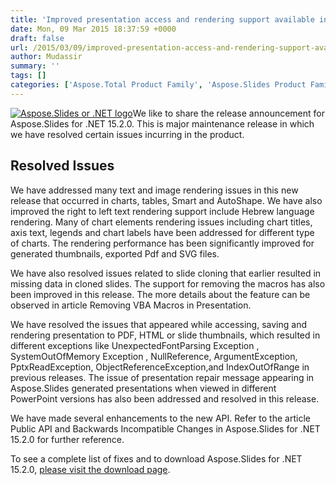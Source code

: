 ```yaml
---
title: 'Improved presentation access and rendering support available in Aspose.Slides for .NET 15.2.0'
date: Mon, 09 Mar 2015 18:37:59 +0000
draft: false
url: /2015/03/09/improved-presentation-access-and-rendering-support-available-in-aspose.slides-for-.net-15.2.0/
author: Mudassir
summary: ''
tags: []
categories: ['Aspose.Total Product Family', 'Aspose.Slides Product Family']
---
```


[![][1]](https://blog.aspose.com/wp-content/uploads/sites/2/2013/08/aspose-Slides-for-net_100.png)We like to share the release announcement for Aspose.Slides for .NET 15.2.0. This is major maintenance release in which we have resolved certain issues incurring in the product.

## Resolved Issues

We have addressed many text and image rendering issues in this new release that occurred in charts, tables, Smart and AutoShape. We have also improved the right to left text rendering support include Hebrew language rendering. Many of chart elements rendering issues including chart titles, axis text, legends and chart labels have been addressed for different type of charts. The rendering performance has been significantly improved for generated thumbnails, exported Pdf and SVG files.

We have also resolved issues related to slide cloning that earlier resulted in missing data in cloned slides. The support for removing the macros has also been improved in this release. The more details about the feature can be observed in article Removing VBA Macros in Presentation.

We have resolved the issues that appeared while accessing, saving and rendering presentation to PDF, HTML or slide thumbnails, which resulted in different exceptions like UnexpectedFontParsing Exception , SystemOutOfMemory Exception , NullReference, ArgumentException, PptxReadException, ObjectReferenceException,and IndexOutOfRange in previous releases. The issue of presentation repair message appearing in Aspose.Slides generated presentations when viewed in different PowerPoint versions has also been addressed and resolved in this release.

We have made several enhancements to the new API. Refer to the article Public API and Backwards Incompatible Changes in Aspose.Slides for .NET 15.2.0 for further reference.

To see a complete list of fixes and to download Aspose.Slides for .NET 15.2.0, [please visit the download page][2].




[1]: https://blog.aspose.com/wp-content/uploads/sites/2/2013/08/aspose-Slides-for-net_100.png "Aspose.Slides or .NET logo"
[2]: http://www.aspose.com/community/files/51/.net-components/aspose.slides-for-.net/entry611553.aspx




